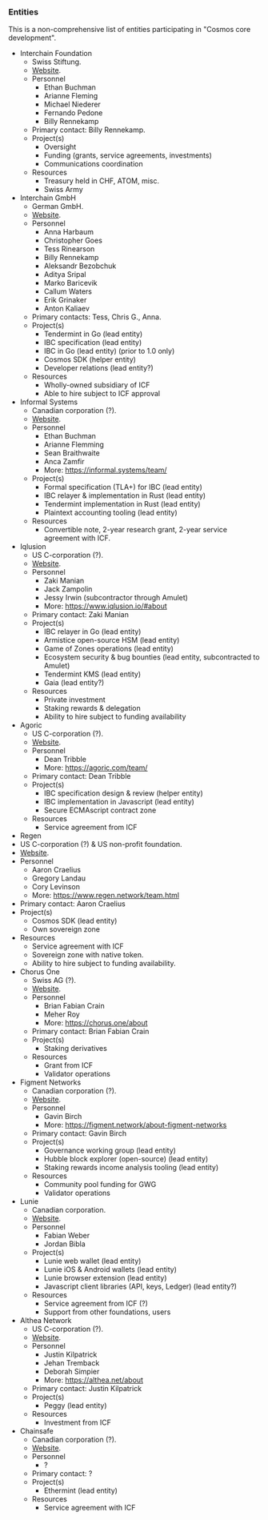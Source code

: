 ### Entities

This is a non-comprehensive list of entities participating in "Cosmos core development".

- Interchain Foundation
  - Swiss Stiftung.
  - [Website](https://interchain.io/).
  - Personnel
    - Ethan Buchman
    - Arianne Fleming
    - Michael Niederer
    - Fernando Pedone
    - Billy Rennekamp
  - Primary contact: Billy Rennekamp.
  - Project(s)
    - Oversight
    - Funding (grants, service agreements, investments)
    - Communications coordination
  - Resources
    - Treasury held in CHF, ATOM, misc.
    - Swiss Army
- Interchain GmbH
  - German GmbH.
  - [Website](https://interchain.berlin).
  - Personnel
    - Anna Harbaum
    - Christopher Goes
    - Tess Rinearson
    - Billy Rennekamp
    - Aleksandr Bezobchuk
    - Aditya Sripal
    - Marko Baricevik
    - Callum Waters
    - Erik Grinaker
    - Anton Kaliaev
  - Primary contacts: Tess, Chris G., Anna.
  - Project(s)
    - Tendermint in Go (lead entity)
    - IBC specification (lead entity)
    - IBC in Go (lead entity) (prior to 1.0 only)
    - Cosmos SDK (helper entity)
    - Developer relations (lead entity?)
  - Resources
    - Wholly-owned subsidiary of ICF
    - Able to hire subject to ICF approval
- Informal Systems
  - Canadian corporation (?).
  - [Website](https://informal.systems).
  - Personnel
    - Ethan Buchman
    - Arianne Flemming
    - Sean Braithwaite
    - Anca Zamfir
    - More: https://informal.systems/team/
  - Project(s)
    - Formal specification (TLA+) for IBC (lead entity)
    - IBC relayer & implementation in Rust (lead entity)
    - Tendermint implementation in Rust (lead entity)
    - Plaintext accounting tooling (lead entity)
  - Resources
    - Convertible note, 2-year research grant, 2-year service agreement with ICF.
- Iqlusion
  - US C-corporation (?).
  - [Website](https://iqlusion.io).
  - Personnel
    - Zaki Manian
    - Jack Zampolin
    - Jessy Irwin (subcontractor through Amulet)
    - More: https://www.iqlusion.io/#about
  - Primary contact: Zaki Manian
  - Project(s)
    - IBC relayer in Go (lead entity)
    - Armistice open-source HSM (lead entity)
    - Game of Zones operations (lead entity)
    - Ecosystem security & bug bounties (lead entity, subcontracted to Amulet)
    - Tendermint KMS (lead entity)
    - Gaia (lead entity?)
  - Resources
    - Private investment
    - Staking rewards & delegation
    - Ability to hire subject to funding availability
- Agoric
  - US C-corporation (?).
  - [Website](https://agoric.com/).
  - Personnel
    - Dean Tribble
    - More: https://agoric.com/team/
  - Primary contact: Dean Tribble
  - Project(s)
    - IBC specification design & review (helper entity)
    - IBC implementation in Javascript (lead entity)
    - Secure ECMAscript contract zone
  - Resources
    - Service agreement from ICF
-  Regen
  - US C-corporation (?) & US non-profit foundation.
  - [Website](https://regen.network).
  - Personnel
    - Aaron Craelius
    - Gregory Landau
    - Cory Levinson
    - More: https://www.regen.network/team.html
  - Primary contact: Aaron Craelius
  - Project(s)
    - Cosmos SDK (lead entity)
    - Own sovereign zone
  - Resources
    - Service agreement with ICF
    - Sovereign zone with native token.
    - Ability to hire subject to funding availability.
- Chorus One
  - Swiss AG (?).
  - [Website](https://chorus.one).
  - Personnel
    - Brian Fabian Crain
    - Meher Roy
    - More: https://chorus.one/about
  - Primary contact: Brian Fabian Crain
  - Project(s)
    - Staking derivatives
  - Resources
    - Grant from ICF
    - Validator operations
- Figment Networks
  - Canadian corporation (?).
  - [Website](https://figment.network/).
  - Personnel
    - Gavin Birch
    - More: https://figment.network/about-figment-networks
  - Primary contact: Gavin Birch
  - Project(s)
    - Governance working group (lead entity)
    - Hubble block explorer (open-source) (lead entity)
    - Staking rewards income analysis tooling (lead entity)
  - Resources
    - Community pool funding for GWG
    - Validator operations
- Lunie
  - Canadian corporation.
  - [Website](https://lunie.io).
  - Personnel
    - Fabian Weber
    - Jordan Bibla
  - Project(s)
    - Lunie web wallet (lead entity)
    - Lunie iOS & Android wallets (lead entity)
    - Lunie browser extension (lead entity)
    - Javascript client libraries (API, keys, Ledger) (lead entity?)
  - Resources
    - Service agreement from ICF (?)
    - Support from other foundations, users
- Althea Network
  - US C-corporation (?).
  - [Website](https://althea.net/).
  - Personnel
    - Justin Kilpatrick
    - Jehan Tremback
    - Deborah Simpier
    - More: https://althea.net/about
  - Primary contact: Justin Kilpatrick
  - Project(s)
    - Peggy (lead entity)
  - Resources
    - Investment from ICF
- Chainsafe
  - Canadian corporation (?).
  - [Website](https://chainsafe.io/#about).
  - Personnel
    - ?
  - Primary contact: ?
  - Project(s)
    - Ethermint (lead entity)
  - Resources
    - Service agreement with ICF

